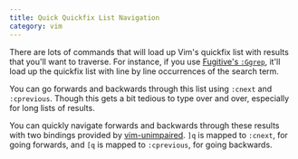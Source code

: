 ```yaml
---
title: Quick Quickfix List Navigation
category: vim
---
```


There are lots of commands that will load up Vim's quickfix list with
results that you'll want to traverse. For instance, if you use [Fugitive's
`:Ggrep`](https://github.com/tpope/vim-fugitive/blob/master/doc/fugitive.txt#L94),
it'll load up the quickfix list with line by line occurrences of the search
term.

You can go forwards and backwards through this list using `:cnext` and
`:cprevious`. Though this gets a bit tedious to type over and over,
especially for long lists of results.

You can quickly navigate forwards and backwards through these results
with two bindings provided by
[vim-unimpaired](https://github.com/tpope/vim-unimpaired).
`]q` is mapped to `:cnext`, for going forwards, and `[q` is mapped to
`:cprevious`, for going backwards.
